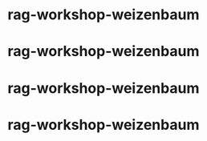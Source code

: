 # rag-workshop-weizenbaum
# rag-workshop-weizenbaum
# rag-workshop-weizenbaum
# rag-workshop-weizenbaum
